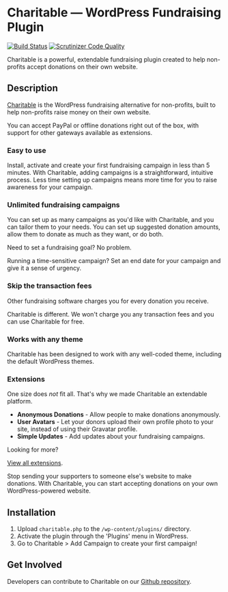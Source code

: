 # Charitable — WordPress Fundraising Plugin
[![Build Status](https://travis-ci.org/Charitable/Charitable.svg?branch=stable)](https://travis-ci.org/Charitable/Charitable) [![Scrutinizer Code Quality](https://scrutinizer-ci.com/g/Charitable/Charitable/badges/quality-score.png?b=master)](https://scrutinizer-ci.com/g/Studio164a/Charitable/?branch=stable)

Charitable is a powerful, extendable fundraising plugin created to help non-profits accept donations on their own website. 

## Description

[Charitable](http://wpcharitable.com/) is the WordPress fundraising alternative for non-profits, built to help non-profits raise money on their own website. 

You can accept PayPal or offline donations right out of the box, with support for other gateways available as extensions.

### Easy to use

Install, activate and create your first fundraising campaign in less than 5 minutes. With Charitable, adding campaigns is a straightforward, intuitive process. Less time setting up campaigns means more time for you to raise awareness for your campaign.

### Unlimited fundraising campaigns 

You can set up as many campaigns as you'd like with Charitable, and you can tailor them to your needs. You can set up suggested donation amounts, allow them to donate as much as they want, or do both.

Need to set a fundraising goal? No problem. 

Running a time-sensitive campaign? Set an end date for your campaign and give it a sense of urgency.

### Skip the transaction fees 

Other fundraising software charges you for every donation you receive. 

Charitable is different. We won't charge you any transaction fees and you can use Charitable for free.

### Works with any theme 

Charitable has been designed to work with any well-coded theme, including the default WordPress themes.

### Extensions 

One size does *not* fit all. That's why we made Charitable an extendable platform. 

* **Anonymous Donations** - Allow people to make donations anonymously.
* **User Avatars** - Let your donors upload their own profile photo to your site, instead of using their Gravatar profile.
* **Simple Updates** - Add updates about your fundraising campaigns.

Looking for more? 

[View all extensions](http://wpcharitable.com). 

Stop sending your supporters to someone else's website to make donations. With Charitable, you can start accepting donations on your own WordPress-powered website.

## Installation

1. Upload `charitable.php` to the `/wp-content/plugins/` directory.
1. Activate the plugin through the 'Plugins' menu in WordPress.
1. Go to Charitable > Add Campaign to create your first campaign!

## Get Involved

Developers can contribute to Charitable on our [Github repository](https://github.com/Charitable/Charitable).


